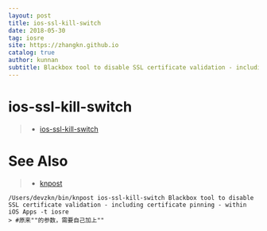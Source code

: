 ```yaml
---
layout: post
title: ios-ssl-kill-switch
date: 2018-05-30
tag: iosre
site: https://zhangkn.github.io
catalog: true
author: kunnan
subtitle: Blackbox tool to disable SSL certificate validation - including certificate pinning - within iOS Apps
---
```



# ios-ssl-kill-switch

>* [ios-ssl-kill-switch](https://github.com/zhangkn/ios-ssl-kill-switch)
>


# See Also 

>* [knpost](https://github.com/zhangkn/KNBin/blob/master/knpost) 
>
```
/Users/devzkn/bin/knpost ios-ssl-kill-switch Blackbox tool to disable SSL certificate validation - including certificate pinning - within iOS Apps -t iosre
> #原来""的参数，需要自己加上""
```

